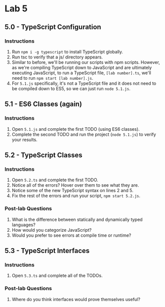# Lab 5

## 5.0 - TypeScript Configuration

### Instructions

1. Run `npm i -g typescript` to install TypeScript globally.
2. Run tsc to verify that a js/ directory appears.
3. Similar to before, we'll be running our scripts with npm scripts. However, as we're compiling TypeScript down to JavaScript and are ultimately executing JavaScript, to run a TypeScript file, `[lab number].ts`, we'll need to run `npm start [lab number].js`.
4. For `5.1.js` specifically, it's not a TypeScript file and it does not need to be compiled down to ES5, so we can just run `node 5.1.js`.

## 5.1 - ES6 Classes (again)

### Instructions

1. Open `5.1.js` and complete the first TODO (using ES6 classes).
2. Complete the second TODO and run the project (`node 5.1.js`) to verify your results.

## 5.2 - TypeScript Classes

### Instructions

1. Open `5.2.ts` and complete the first TODO.
2. Notice all of the errors? Hover over them to see what they are.
3. Notice some of the new TypeScript syntax on lines 2 and 5.
4. Fix the rest of the errors and run your script, `npm start 5.2.js`.

### Post-lab Questions

1. What is the difference between statically and dynamically typed languages?
2. How would you categorize JavaScript?
3. Would you prefer to see errors at compile time or runtime?

## 5.3 - TypeScript Interfaces

### Instructions

1. Open `5.3.ts` and complete all of the TODOs.

### Post-lab Questions

1. Where do you think interfaces would prove themselves useful?

